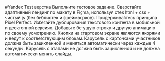 #Yandex Test верстка
Выполните тестовое задание.
Сверстайте адаптивный лендинг по макету в Figma, используя стек html + css + чистый js (без библиотек и фреймворков).
Придерживайтесь принципа Pixel Perfect.
Избегайте дублирования текстового контента в мобильной и десктопной версиях.
Добавьте бегущую строку и другую анимацию по своему усмотрению.
Кнопки на стартовом экране являются якорями и ведут к соответствующим блокам.
Карусель с карточками участников должна быть зацикленной и меняться автоматически через каждые 4 секунды.
Карусель с этапами не должна быть зацикленной и не должна автоматически менять слайды.